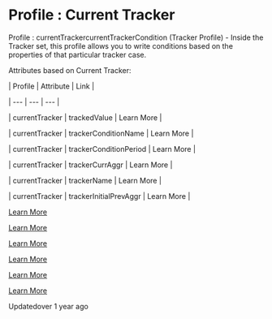 # Profile : Current Tracker

Profile : currentTrackercurrentTrackerCondition (Tracker Profile) - Inside the Tracker set, this profile allows you to write conditions based on the properties of that particular tracker case.

Attributes based on Current Tracker:

| Profile | Attribute | Link |

| --- | --- | --- |

| currentTracker | trackedValue | Learn More |

| currentTracker | trackerConditionName | Learn More |

| currentTracker | trackerConditionPeriod | Learn More |

| currentTracker | trackerCurrAggr | Learn More |

| currentTracker | trackerName | Learn More |

| currentTracker | trackerInitialPrevAggr | Learn More |



[Learn More](/docs/attributes-tracker#attribute-trackedvalue-tracked-value)

[Learn More](/docs/attributes-tracker#attribute-trackerconditionname)

[Learn More](/docs/attributes-tracker#attribute-trackerconditionperiod)

[Learn More](/docs/attributes-tracker#attribute-trackercurraggr)

[Learn More](/docs/attributes-tracker#attribute-trackername)

[Learn More](/docs/attributes-tracker#attribute-trackerinitialprevaggr-1)

Updatedover 1 year ago